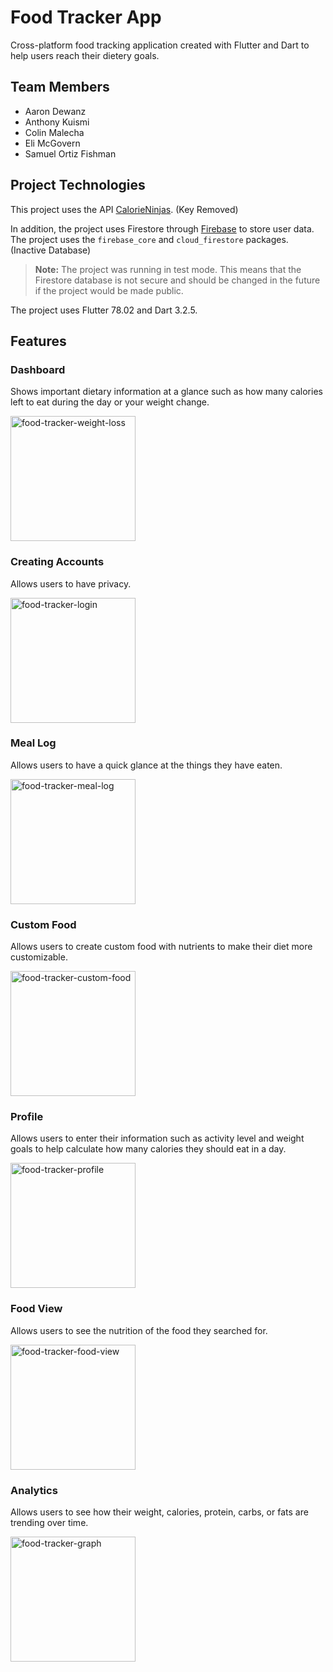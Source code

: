 # Food Tracker App
Cross-platform food tracking application created with Flutter and Dart to help users reach their dietery goals.

## Team Members
- Aaron Dewanz
- Anthony Kuismi
- Colin Malecha
- Eli McGovern
- Samuel Ortiz Fishman

## Project Technologies
This project uses the API [CalorieNinjas](https://calorieninjas.com/). (Key Removed)

In addition, the project uses Firestore through [Firebase](https://firebase.google.com/) to store user data. The project uses the `firebase_core` and `cloud_firestore` packages. (Inactive Database)

> **Note:** The project was running in test mode. This means that the Firestore database is not secure and should be changed in the future if the project would be made public.

The project uses Flutter 78.02 and Dart 3.2.5.

## Features

### Dashboard
Shows important dietary information at a glance such as how many calories left to eat during the day or your weight change.

<img alt="food-tracker-weight-loss" src="https://github.com/user-attachments/assets/33ce0404-a4de-4cf1-aadc-4def22e66bd4" width="200">

### Creating Accounts
Allows users to have privacy.

<img alt="food-tracker-login" src="https://github.com/user-attachments/assets/cfa466fa-9319-4e7a-8af2-6a4bdf8050e8" width="200">

### Meal Log
Allows users to have a quick glance at the things they have eaten.

<img alt="food-tracker-meal-log" src="https://github.com/user-attachments/assets/0403c995-e5ee-4722-82cb-eca650497c01" width="200">

### Custom Food
Allows users to create custom food with nutrients to make their diet more customizable.

<img alt="food-tracker-custom-food" src="https://github.com/user-attachments/assets/98e76827-f475-4051-a585-c8bb17d5a888" width="200">

### Profile
Allows users to enter their information such as activity level and weight goals to help calculate how many calories they should eat in a day.

<img alt="food-tracker-profile" src="https://github.com/user-attachments/assets/81216fc9-945e-432c-a8de-4927138fb54e" width="200">

### Food View
Allows users to see the nutrition of the food they searched for.

<img alt="food-tracker-food-view" src="https://github.com/user-attachments/assets/fc745f62-014f-4750-a6d9-577ee9b59d02" width="200">

### Analytics
Allows users to see how their weight, calories, protein, carbs, or fats are trending over time.

<img alt="food-tracker-graph" src="https://github.com/user-attachments/assets/3f0beb51-ff57-4ba2-be30-1f1db9a95752" width="200">
